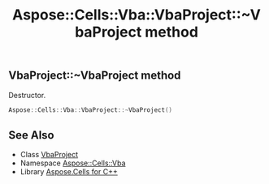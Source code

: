 ﻿---
title: Aspose::Cells::Vba::VbaProject::~VbaProject method
linktitle: ~VbaProject
second_title: Aspose.Cells for C++ API Reference
description: 'Aspose::Cells::Vba::VbaProject::~VbaProject method. Destructor in C++.'
type: docs
weight: 200
url: /cpp/aspose.cells.vba/vbaproject/~vbaproject/
---
## VbaProject::~VbaProject method


Destructor.

```cpp
Aspose::Cells::Vba::VbaProject::~VbaProject()
```

## See Also

* Class [VbaProject](../)
* Namespace [Aspose::Cells::Vba](../../)
* Library [Aspose.Cells for C++](../../../)
